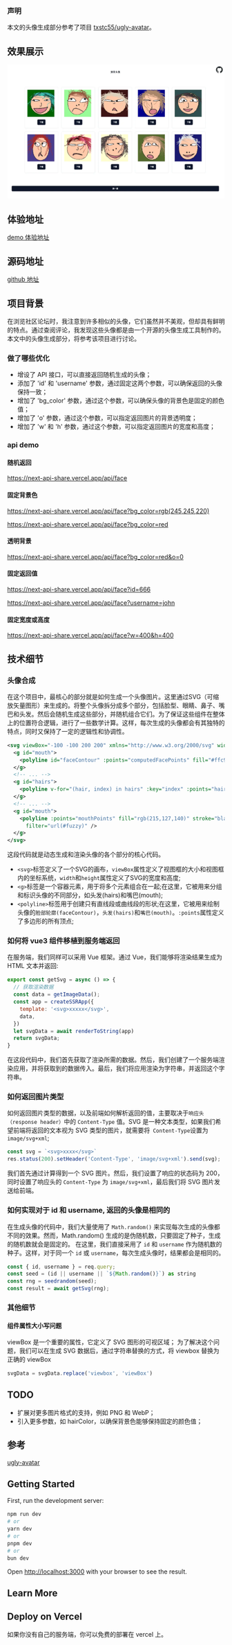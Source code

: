 ### 声明
本文的头像生成部分参考了项目 [txstc55/ugly-avatar](https://github.com/txstc55/ugly-avatar)。


## 效果展示
![](https://github.com/mamumu123/picx-images-hosting/raw/master/截屏2024-05-20-15.44.50.5mnmsiwu1r.webp)

## 体验地址
[demo 体验地址](https://next-api-share.vercel.app)


## 源码地址
[github 地址](https://github.com/mamumu123/next-api-share)

## 项目背景
在浏览社区论坛时，我注意到许多相似的头像，它们虽然并不美观，但却具有鲜明的特点。通过查阅评论，我发现这些头像都是由一个开源的头像生成工具制作的。本文中的头像生成部分，将参考该项目进行讨论。


### 做了哪些优化
- 增设了 API 接口，可以直接返回随机生成的头像；
- 添加了 'id' 和 'username' 参数，通过固定这两个参数，可以确保返回的头像保持一致；
- 增加了 'bg_color' 参数，通过这个参数，可以确保头像的背景色是固定的颜色值；
- 增加了 'o' 参数，通过这个参数，可以指定返回图片的背景透明度；
- 增加了 'w' 和 'h' 参数，通过这个参数，可以指定返回图片的宽度和高度；

### api demo

#### 随机返回
https://next-api-share.vercel.app/api/face

#### 固定背景色
https://next-api-share.vercel.app/api/face?bg_color=rgb(245,245,220)

https://next-api-share.vercel.app/api/face?bg_color=red

#### 透明背景
https://next-api-share.vercel.app/api/face?bg_color=red&o=0

#### 固定返回值
https://next-api-share.vercel.app/api/face?id=666

https://next-api-share.vercel.app/api/face?username=john

#### 固定宽度或高度
https://next-api-share.vercel.app/api/face?w=400&h=400


## 技术细节

### 头像合成
在这个项目中，最核心的部分就是如何生成一个头像图片。这里通过SVG（可缩放矢量图形）来生成的。将整个头像拆分成多个部分，包括脸型、眼睛、鼻子、嘴巴和头发。然后会随机生成这些部分，并随机组合它们。为了保证这些组件在整体上的位置符合逻辑，进行了一些数学计算。这样，每次生成的头像都会有其独特的特点，同时又保持了一定的逻辑性和协调性。
```svg
<svg viewBox="-100 -100 200 200" xmlns="http://www.w3.org/2000/svg" width="500" height="500" id="face-svg">
  <g id="mouth">
    <polyline id="faceContour" :points="computedFacePoints" fill="#ffc9a9" stroke="black"/>
  </g>
  <!-- ... -->
  <g id="hairs">
    <polyline v-for="(hair, index) in hairs" :key="index" :points="hair" fill="none" :stroke="hairColor"      :stroke-width="2" stroke-linejoin="round" filter="url(#fuzzy)" />
  </g>
  <!-- ... -->
  <g id="mouth">
    <polyline :points="mouthPoints" fill="rgb(215,127,140)" stroke="black" :stroke-width="3" stroke-linejoin="round"
      filter="url(#fuzzy)" />
  </g>
</svg>
```
这段代码就是动态生成和渲染头像的各个部分的核心代码。

- `<svg>`标签定义了一个SVG的画布，`viewBox`属性定义了视图框的大小和视图框内的坐标系统，`width`和`height`属性定义了SVG的宽度和高度;
- `<g>`标签是一个容器元素，用于将多个元素组合在一起;在这里，它被用来分组和标识头像的不同部分，如头发(hairs)和嘴巴(mouth);
- `<polyline>`标签用于创建只有直线段或曲线段的形状;在这里，它被用来绘制头像的`脸部轮廓(faceContour)`，`头发(hairs)`和`嘴巴(mouth)`。`:points`属性定义了多边形的所有顶点;

### 如何将 vue3 组件移植到服务端返回
在服务端，我们同样可以采用 Vue 框架。通过 Vue，我们能够将渲染结果生成为 HTML 文本并返回:
```js
export const getSvg = async () => {
  // 获取渲染数据
  const data = getImageData();
  const app = createSSRApp({
    template: '<svg>xxxxx</svg>',
    data,
  })
  let svgData = await renderToString(app)
  return svgData;
}
```
在这段代码中，我们首先获取了渲染所需的数据。然后，我们创建了一个服务端渲染应用，并将获取到的数据传入。最后，我们将应用渲染为字符串，并返回这个字符串。

### 如何返回图片类型
如何返回图片类型的数据，以及前端如何解析返回的值，主要取决于`响应头（response header）`中的 `Content-Type` 值。SVG 是一种文本类型，如果我们希望前端将返回的文本视为 SVG 类型的图片，就需要将` Content-Type`设置为 `image/svg+xml`;
```js
const svg = `<svg>xxxx</svg>`
res.status(200).setHeader('Content-Type', 'image/svg+xml').send(svg);
```
我们首先通过计算得到一个 SVG 图片。然后，我们设置了响应的状态码为 200，同时设置了响应头的 `Content-Type` 为 `image/svg+xml`，最后我们将 SVG 图片发送给前端。

### 如何实现对于 id 和 username, 返回的头像是相同的
在生成头像的代码中，我们大量使用了 `Math.random()` 来实现每次生成的头像都不同的效果。然而，Math.random() 生成的是伪随机数，只要固定了种子，生成的随机数就会是固定的。
在这里，我们直接采用了 `id` 和 `username` 作为随机数的种子。这样，对于同一个 `id` 或 `username`，每次生成头像时，结果都会是相同的。
```js
const { id, username } = req.query;
const seed = (id || username || `${Math.random()}`) as string
const rng = seedrandom(seed);
const result = await getSvg(rng);
```

### 其他细节

#### 组件属性大小写问题
viewBox 是一个重要的属性，它定义了 SVG 图形的可视区域；
为了解决这个问题，我们可以在生成 SVG 数据后，通过字符串替换的方式，将 viewbox 替换为正确的 viewBox
```js
svgData = svgData.replace('viewbox', 'viewBox')
```

## TODO
- 扩展对更多图片格式的支持，例如 PNG 和 WebP；
- 引入更多参数，如 hairColor，以确保背景色能够保持固定的颜色值；



## 参考
[ugly-avatar](https://github.com/txstc55/ugly-avatar)


## Getting Started

First, run the development server:

```bash
npm run dev
# or
yarn dev
# or
pnpm dev
# or
bun dev
```

Open [http://localhost:3000](http://localhost:3000) with your browser to see the result.

## Learn More

## Deploy on Vercel
如果你没有自己的服务端，你可以免费的部署在 vercel 上。
